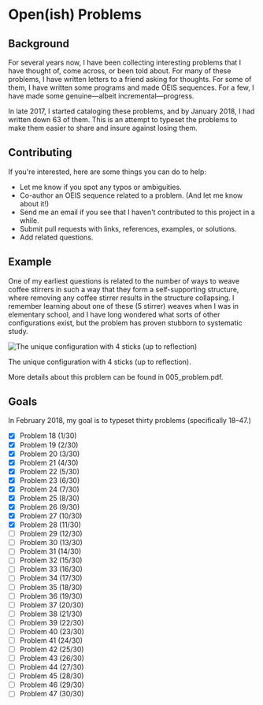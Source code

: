 # Open(ish) Problems
## Background
  For several years now, I have been collecting interesting problems that I have thought of, come across, or been told about.
  For many of these problems, I have written letters to a friend asking for thoughts.
  For some of them, I have written some programs and made OEIS sequences.
  For a few, I have made some genuine—albeit incremental—progress.

  In late 2017, I started cataloging these problems, and by January 2018, I had written down 63 of them.
  This is an attempt to typeset the problems to make them easier to share and insure against losing them.

## Contributing
  If you're interested, here are some things you can do to help:
  * Let me know if you spot any typos or ambiguities.
  * Co-author an OEIS sequence related to a problem. (And let me know about it!)
  * Send me an email if you see that I haven't contributed to this project in a while.
  * Submit pull requests with links, references, examples, or solutions.
  * Add related questions.

## Example
  One of my earliest questions is related to the number of ways to weave coffee stirrers
  in such a way that they form a self-supporting structure,
  where removing any coffee stirrer results in the structure collapsing.
  I remember learning about one of these (5 stirrer) weaves when I was in elementary school,
  and I have long wondered what sorts of other configurations exist,
  but the problem has proven stubborn to systematic study.

  ![The unique configuration with 4 sticks (up to reflection)](https://imgur.com/MgruEht.png)

  The unique configuration with 4 sticks (up to reflection).

  More details about this problem can be found in 005_problem.pdf.

## Goals
  In February 2018, my goal is to typeset thirty problems (specifically 18–47.)

- [x] Problem 18 (1/30)
- [x] Problem 19 (2/30)
- [x] Problem 20 (3/30)
- [x] Problem 21 (4/30)
- [x] Problem 22 (5/30)
- [x] Problem 23 (6/30)
- [x] Problem 24 (7/30)
- [x] Problem 25 (8/30)
- [x] Problem 26 (9/30)
- [x] Problem 27 (10/30)
- [x] Problem 28 (11/30)
- [ ] Problem 29 (12/30)
- [ ] Problem 30 (13/30)
- [ ] Problem 31 (14/30)
- [ ] Problem 32 (15/30)
- [ ] Problem 33 (16/30)
- [ ] Problem 34 (17/30)
- [ ] Problem 35 (18/30)
- [ ] Problem 36 (19/30)
- [ ] Problem 37 (20/30)
- [ ] Problem 38 (21/30)
- [ ] Problem 39 (22/30)
- [ ] Problem 40 (23/30)
- [ ] Problem 41 (24/30)
- [ ] Problem 42 (25/30)
- [ ] Problem 43 (26/30)
- [ ] Problem 44 (27/30)
- [ ] Problem 45 (28/30)
- [ ] Problem 46 (29/30)
- [ ] Problem 47 (30/30)
